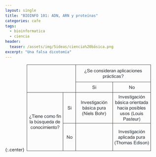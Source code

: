 ```yaml
---
layout: single
title: "BIOINFO 101: ADN, ARN y proteínas"
categories: cafe
tags:
  - bioinformatica
  - ciencia
header:
  teaser: /assets/img/5ideas/ciencia%20básica.png
excerpt: "Una falsa dicotomía"
---
```



{:.center}
![tabla](/assets/img/5ideas/tabla.png)
